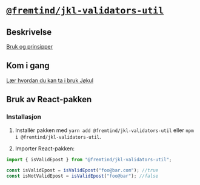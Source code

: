 # [`@fremtind/jkl-validators-util`](https://jokul.fremtind.no/komponenter/validators)

## Beskrivelse

[Bruk og prinsipper](https://jokul.fremtind.no/profil/skjemadesign)

## Kom i gang

[Lær hvordan du kan ta i bruk Jøkul](https://jokul.fremtind.no/guider/utvikling)

## Bruk av React-pakken

### Installasjon

1. Installér pakken med `yarn add @fremtind/jkl-validators-util` eller `npm i @fremtind/jkl-validators-util`.

2. Importer React-pakken:

```js
import { isValidEpost } from "@fremtind/jkl-validators-util";

const isValidEpost = isValidEpost("foo@bar.com"); //true
const isNotValidEpost = isValidEpost("foo@bar"); //false
```
